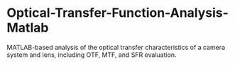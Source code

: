 # Optical-Transfer-Function-Analysis-Matlab
MATLAB-based analysis of the optical transfer characteristics of a camera system and lens, including OTF, MTF, and SFR evaluation.
